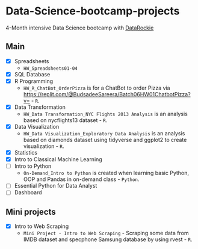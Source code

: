 # Data-Science-bootcamp-projects
4-Month intensive Data Science bootcamp with [DataRockie](https://datarockie.com/)

## Main
* [x] Spreadsheets
  - `HW_Spreadsheets01-04`
* [x] SQL Database
* [x] R Programming
  - `HW_R_ChatBot_OrderPizza` is for a ChatBot to order Pizza via https://replit.com/@BudsadeeSareera/Batch06HW01ChatbotPizza?v= - `R`.
* [x] Data Transformation
  - `HW_Data Transformation_NYC Flights 2013 Analysis` is an analysis based on nycflights13 dataset - `R`.
* [x] Data Visualization
  - `HW_Data Visualization_Exploratory Data Analysis` is an analysis based on diamonds dataset using tidyverse and ggplot2 to create visualization - `R`.
* [x] Statistics 
* [x] Intro to Classical Machine Learning
* [ ] Intro to Python
  - `On-Demand_Intro to Python` is created when learning basic Python, OOP and Pandas in on-demand class - `Python`. 
* [ ] Essential Python for Data Analyst
* [ ] Dashboard

## Mini projects
* [x] Intro to Web Scraping
  - `Mini Project - Intro to Web Scraping` - Scraping some data from IMDB dataset and specphone Samsung database by using rvest - `R`. 
